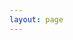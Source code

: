 ```yaml
---
layout: page
---
```


<script setup>
import LuckySpinnerPage from './LuckySpinnerPage.vue'
</script>

<LuckySpinnerPage />